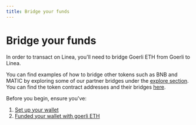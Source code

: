 ```yaml
---
title: Bridge your funds
---
```


# Bridge your funds

In order to transact on Linea, you'll need to bridge Goerli ETH from Goerli to Linea.

You can find examples of how to bridge other tokens such as BNB and MATIC by exploring some of our partner bridges under the [explore section](../explore/index.md). You can find the token contract addresses and their bridges [here](../../developers/useful-info.md#token-contract-addresses-and-bridges).

Before you begin, ensure you've:

1. [Set up your wallet](../../use-linea-goerli/set-up-your-wallet.mdx)
1. [Funded your wallet with goerli ETH](../../use-linea-goerli/fund.md#get-test-eth-on-goerli)
